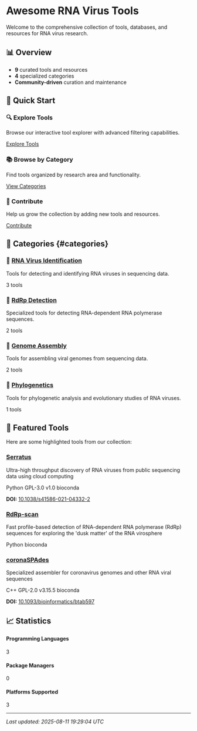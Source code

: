 # Awesome RNA Virus Tools

Welcome to the comprehensive collection of tools, databases, and resources for RNA virus research.

## 📊 Overview

- **9** curated tools and resources
- **4** specialized categories
- **Community-driven** curation and maintenance

## 🚀 Quick Start

<div class="quick-start-grid">
<div class="quick-start-card">
<h3>🔍 Explore Tools</h3>
<p>Browse our interactive tool explorer with advanced filtering capabilities.</p>
<a href="explorer/" class="btn btn-primary">Explore Tools</a>
</div>

<div class="quick-start-card">
<h3>📚 Browse by Category</h3>
<p>Find tools organized by research area and functionality.</p>
<a href="#categories" class="btn btn-secondary">View Categories</a>
</div>

<div class="quick-start-card">
<h3>🤝 Contribute</h3>
<p>Help us grow the collection by adding new tools and resources.</p>
<a href="../contributing/guidelines/" class="btn btn-tertiary">Contribute</a>
</div>
</div>

## 📂 Categories {#categories}

<div class="categories-grid">

<div class="category-card">
<h3>🦠 <a href="tools/rna-virus-identification/">RNA Virus Identification</a></h3>
<p>Tools for detecting and identifying RNA viruses in sequencing data.</p>
<div class="tool-count">3 tools</div>
</div>

<div class="category-card">
<h3>🧬 <a href="tools/rdrp-detection/">RdRp Detection</a></h3>
<p>Specialized tools for detecting RNA-dependent RNA polymerase sequences.</p>
<div class="tool-count">2 tools</div>
</div>

<div class="category-card">
<h3>🧩 <a href="tools/genome-assembly/">Genome Assembly</a></h3>
<p>Tools for assembling viral genomes from sequencing data.</p>
<div class="tool-count">2 tools</div>
</div>

<div class="category-card">
<h3>🌳 <a href="tools/phylogenetics/">Phylogenetics</a></h3>
<p>Tools for phylogenetic analysis and evolutionary studies of RNA viruses.</p>
<div class="tool-count">1 tools</div>
</div>
</div>

## 🌟 Featured Tools

Here are some highlighted tools from our collection:

<div class="tool-card">
<h3><a href='https://github.com/ababaian/serratus' target='_blank'>Serratus</a></h3>
<p>Ultra-high throughput discovery of RNA viruses from public sequencing data using cloud computing</p>
<div class='tool-badges'><span class='badge badge-language'>Python</span> <span class='badge badge-license'>GPL-3.0</span> <span class='badge badge-version'>v1.0</span> <span class='badge badge-package'>bioconda</span></div><p><strong>DOI:</strong> <a href='https://doi.org/10.1038/s41586-021-04332-2' target='_blank'>10.1038/s41586-021-04332-2</a></p></div>

<div class="tool-card">
<h3><a href='https://github.com/JustineCharon/RdRp-scan/' target='_blank'>RdRp-scan</a></h3>
<p>Fast profile-based detection of RNA-dependent RNA polymerase (RdRp) sequences for exploring the 'dusk matter' of the RNA virosphere</p>
<div class='tool-badges'><span class='badge badge-language'>Python</span> <span class='badge badge-package'>bioconda</span></div></div>

<div class="tool-card">
<h3><a href='https://github.com/ablab/spades' target='_blank'>coronaSPAdes</a></h3>
<p>Specialized assembler for coronavirus genomes and other RNA viral sequences</p>
<div class='tool-badges'><span class='badge badge-language'>C++</span> <span class='badge badge-license'>GPL-2.0</span> <span class='badge badge-version'>v3.15.5</span> <span class='badge badge-package'>bioconda</span></div><p><strong>DOI:</strong> <a href='https://doi.org/10.1093/bioinformatics/btab597' target='_blank'>10.1093/bioinformatics/btab597</a></p></div>


## 📈 Statistics

<div class="stats-grid">
<div class="stat-card">
<h4>Programming Languages</h4>
<div class="stat-value">3</div>
</div>

<div class="stat-card">
<h4>Package Managers</h4>
<div class="stat-value">0</div>
</div>

<div class="stat-card">
<h4>Platforms Supported</h4>
<div class="stat-value">3</div>
</div>
</div>

---

*Last updated: 2025-08-11 19:29:04 UTC*
